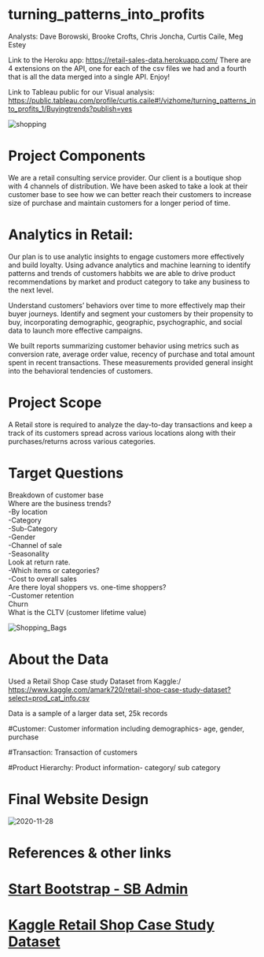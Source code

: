 # turning_patterns_into_profits
Analysts: Dave Borowski, Brooke Crofts, Chris Joncha, Curtis Caile, Meg Estey

Link to the Heroku app: https://retail-sales-data.herokuapp.com/
There are 4 extensions on the API, one for each of the csv files we had and a fourth that is all the data merged into a single API.  Enjoy!

Link to Tableau public for our Visual analysis:
https://public.tableau.com/profile/curtis.caile#!/vizhome/turning_patterns_into_profits_1/Buyingtrends?publish=yes

![shopping](https://github.com/cscaile/turning_patterns_into_profits/blob/main/Images/shopping.jpg)

# Project Components

We are a retail consulting service provider. Our client is a boutique shop with 4 channels of distribution. We have been asked to take a look at their customer base to see how we can better reach their customers to increase size of purchase and maintain customers for a longer period of time. 

# Analytics in Retail:

Our plan is to use analytic insights to engage customers more effectively and build loyalty. Using advance analytics and machine learning to identify patterns and trends of customers habbits we are able to drive product recommendations by market and product category to take any business to the next level.

Understand customers’ behaviors over time to more effectively map their buyer journeys. Identify and segment your customers by their propensity to buy, incorporating demographic, geographic, psychographic, and social data to launch more effective campaigns.


We built reports summarizing customer behavior using metrics such as conversion rate, average order value, recency of purchase and total amount spent in recent transactions. These measurements provided general insight into the behavioral tendencies of customers.

# Project Scope


A Retail store is required to analyze the day-to-day transactions and keep a track of its customers spread across various locations along with their purchases/returns across various categories.

# Target Questions

Breakdown of customer base\
Where are the business trends?\
  -By location\
  -Category\
  -Sub-Category\
  -Gender\
  -Channel of sale\
  -Seasonality\
Look at return rate.\
  -Which items or categories?\
  -Cost to overall sales\
Are there loyal shoppers vs. one-time shoppers?\
  -Customer retention\
Churn\
What is the CLTV (customer lifetime value)

![Shopping_Bags](https://github.com/cscaile/turning_patterns_into_profits/blob/main/Images/Shopping_Bags.jpg)

# About the Data
Used a Retail Shop Case study Dataset from Kaggle:/
https://www.kaggle.com/amark720/retail-shop-case-study-dataset?select=prod_cat_info.csv

Data is a sample of a larger data set, 25k records

#Customer: 
Customer information including demographics- age, gender, purchase

#Transaction: 
Transaction of customers

#Product Hierarchy: 
Product information- category/ sub category

# Final Website Design
![2020-11-28](https://github.com/cscaile/turning_patterns_into_profits/blob/main/Images/2020-11-28.png)

# References & other links
# [Start Bootstrap - SB Admin](https://startbootstrap.com/template/sb-admin/)
# [Kaggle Retail Shop Case Study Dataset](https://www.kaggle.com/amark720/retail-shop-case-study-dataset?select=prod_cat_info.csv)
